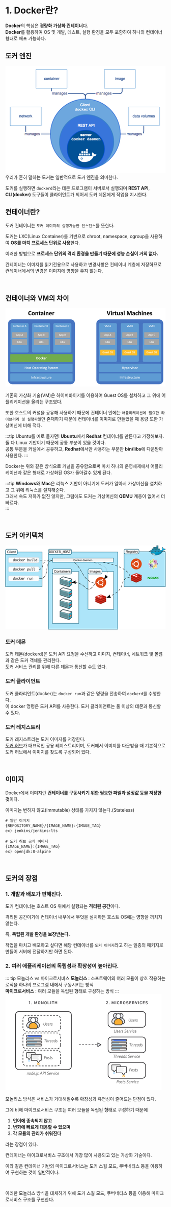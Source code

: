 # 1. Docker란?

**Docker**의 핵심은 **경량화 가상화 컨테이너**다.  
**Docker**를 활용하여 OS 및 개발, 테스트, 실행 환경을 모두 포함하여 하나의 컨테이너 형태로 배포 가능하다.

## 도커 엔진

![docker-engine.png](/images/TIL/ETC-Docker/docker-engine.png)  
우리가 흔히 말하는 도커는 일반적으로 도커 엔진을 의미한다.

도커를 실행하면 `dockerd`라는 데몬 프로그램이 서버로서 실행되며 **REST API**, **CLI(docker)** 도구들이 클라이언트가 되어서 도커 데몬에게 작업을 지시한다.

## 컨테이너란?

도커 컨테이너는 `도커 이미지의 실행가능한 인스턴스`를 뜻한다.

도커는 LXC(Linux Container)를 기반으로 chroot, namespace, cgroup을 사용하여 **OS를 마치 프로세스 단위로 사용**한다.

이러한 방법으로 **프로세스 단위의 격리 환경을 만들기 때문에 성능 손실이 거의 없다.**

컨테이너는 이미지를 읽기전용으로 사용하고 변경사항은 컨테이너 계층에 저장하므로 컨테이너에서의 변경은 이미지에 영향을 주지 않는다.

<br>

## 컨테이너와 VM의 차이

![container-vs-vm](/images/TIL/ETC-Docker/container-vs-vm.png)

기존의 가상화 기술(VM)은 하이퍼바이저를 이용하여 Guest OS를 설치하고 그 위에 어플리케이션을 올리는 구조였다.

또한 호스트의 커널을 공유해 사용하기 때문에 컨테이너 안에는 `애플리케이션에 필요한 라이브러리 및 실행파일`만 존재하기 때문에 컨테이너를 이미지로 만들었을 때 용량 또한 가상머신에 비해 적다.

:::tip Ubuntu를 예로 들자면!
**Ubuntu**에서 **Redhat** 컨테이너를 만든다고 가정해보자.  
둘 다 Linux 기반이기 때문에 공통 부분이 있을 것이다.  
공통 부분을 커널에서 공유하고, **Redhat**에서만 사용하는 부분만 **bin/libs**에 다운받아 사용한다.
:::

Docker는 위와 같은 방식으로 커널을 공유함으로써 마치 하나의 운영체제에서 어플리케이션과 같은 형태로 가상화된 OS가 돌아갈수 있게 된다.

:::tip
**Windows**와 **Mac**은 리눅스 기반이 아니기에 도커가 알아서 가상머신을 설치하고 그 위에 리눅스를 설치해준다.  
그래서 속도 저하가 없진 않지만, 그럼에도 도커는 가상머신의 **QEMU** 계층이 없어서 더 빠르다.  
:::

<br>

## 도커 아키텍처

![container-vs-vm](/images/TIL/ETC-Docker/docker-architecture.svg)

### 도커 데몬

도커 데몬(dockerd)은 도커 API 요청을 수신하고 이미지, 컨테이너, 네트워크 및 볼륨과 같은 도커 객체를 관리한다.  
도커 서비스 관리를 위해 다른 데몬과 통신할 수도 있다.

### 도커 클라이언트

도커 클라리언트(docker)는 `docker run`과 같은 명령을 전송하여 `dockerd`를 수행한다.  
이 docker 명령은 도커 API를 사용한다.
도커 클라이언트는 둘 이상의 데몬과 통신할 수 있다.

### 도커 레지스트리

도커 레지스트리는 도커 이미지를 저장한다.  
[도커 허브](hub.docker.com)가 대표적인 공용 레지스트리이며, 도커에서 이미지를 다운받을 때 기본적으로 도커 허브에서 이미지를 찾도록 구성되어 있다.

<br>

## 이미지

Docker에서 이미지란 **컨테이너를 구동시키기 위한 필요한 파일과 설정값 등을 저장한 것**이다.

이미지는 변하지 않고(Immutable) 상태를 가지지 않는다.(Stateless)

```shell
# 일반 이미지
{REPOSITORY_NAME}/{IMAGE_NAME}:{IMAGE_TAG}
ex) jenkins/jenkins:lts

# 도커 허브 공식 이미지
{IMAGE_NAME}:{IMAGE_TAG}
ex) openjdk:8-alpine
```

<br>

## 도커의 장점

### 1. 개발과 배포가 편해진다.

도커 컨테이너는 호스트 OS 위에서 실행되는 **격리된 공간**이다.

격리된 공간이기에 컨테이너 내부에서 무엇을 설치하든 호스트 OS에는 영향을 끼치지 않는다.

즉, **독립된 개발 환경을 보장받는다.**

작업을 마치고 배포하고 싶다면 해당 컨테이너를 `도커 이미지`라고 하는 일종의 패키지로 만들어 서버에 전달하기만 하면 된다.

### 2. 여러 애플리케이션의 독립성과 확장성이 높아진다.

::: tip 모놀리스 vs 마이크로서비스
**모놀리스** : 소프트웨어의 여러 모듈이 상호 작용하는 로직을 하나의 프로그램 내에서 구동시키는 방식  
**마이크로서비스** : 여러 모듈을 독립된 형태로 구성하는 방식
:::
![monolith-microservice](/images/TIL/ETC-Docker/monolith-microservice.png)

모놀리스 방식은 서비스가 거대해질수록 확장성과 유연성이 줄어드는 단점이 있다.

그에 비해 마이크로서비스 구조는 여러 모듈을 독립된 형태로 구성하기 때문에

1. **언어에 종속되지 않고**
2. **변화에 빠르게 대응할 수 있으며**
3. **각 모듈의 관리가 쉬워진다**

라는 장점이 있다.

컨테이너는 마이크로서비스 구조에서 가장 많이 사용되고 있는 가상화 기술이다.

이와 같은 컨테이너 기반의 마이크로서비스는 도커 스웜 모드, 쿠버네티스 등을 이용하여 구현하는 것이 일반적이다.

<br>

이러한 모놀리스 방식을 대체하기 위해 도커 스웜 모드, 쿠버네티스 등을 이용해 마이크로서비스 구조를 구현한다.
